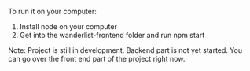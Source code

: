 To run it on your computer:

1. Install node on your computer
2. Get into the wanderlist-frontend folder and run npm start

Note: Project is still in development. Backend part is not yet started. You can go over the front end part of the project right now.
